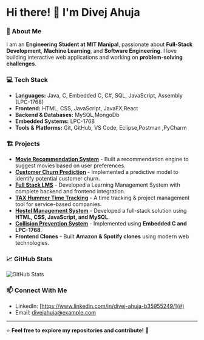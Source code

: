 # Hi there! 👋 I'm Divej Ahuja

### 🚀 About Me
I am an **Engineering Student at MIT Manipal**, passionate about **Full-Stack Development**, **Machine Learning**, and **Software Engineering**. I love building interactive web applications and working on **problem-solving challenges**.

### 💻 Tech Stack
- **Languages:** Java, C, Embedded C, C#, SQL, JavaScript, Assembly (LPC-1768)
- **Frontend:** HTML, CSS, JavaScript, JavaFX,React
- **Backend & Databases:** MySQL,MongoDb
- **Embedded Systems:** LPC-1768
- **Tools & Platforms:** Git, GitHub, VS Code, Eclipse,Postman ,PyCharm 

### 🏗️ Projects
- **[Movie Recommendation System](#)** - Built a recommendation engine to suggest movies based on user preferences.
- **[Customer Churn Prediction](#)** - Implemented a predictive model to identify potential customer churn.
- **[Full Stack LMS](#)** - Developed a Learning Management System with complete backend and frontend integration.
- **[TAX Hummer Time Tracking](#)** - A time tracking & project management tool for service-based companies.
- **[Hostel Management System](#)** - Developed a full-stack solution using **HTML, CSS, JavaScript, and MySQL**.
- **[Collision Prevention System](#)** - Implemented using **Embedded C and LPC-1768**.
- **Frontend Clones** - Built **Amazon & Spotify clones** using modern web technologies.

### 📈 GitHub Stats
![GitHub Stats](https://github-readme-stats.vercel.app/api?username=DivejAhuja&show_icons=true&theme=radical)

### 📫 Connect With Me
- LinkedIn: [https://www.linkedin.com/in/divej-ahuja-b35955249/](#)
- Email: [divejahuja@example.com](mailto:divejahuja@gmail.com)

---
⭐ **Feel free to explore my repositories and contribute!** 🚀
